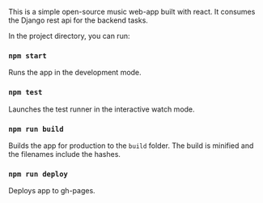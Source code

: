 This is a simple open-source music web-app built with react.
It consumes the Django rest api for the backend tasks.

In the project directory, you can run:
### `npm start`
Runs the app in the development mode.

### `npm test`
Launches the test runner in the interactive watch mode.
### `npm run build`
Builds the app for production to the `build` folder.
The build is minified and the filenames include the hashes.

### `npm run deploy` 
Deploys app to gh-pages.